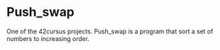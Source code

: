 # Push_swap

One of the 42cursus projects.
Push_swap is a program that sort a set of numbers to increasing order.
